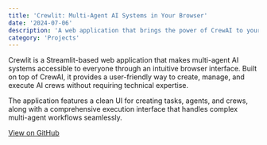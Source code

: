```yaml
---
title: 'Crewlit: Multi-Agent AI Systems in Your Browser'
date: '2024-07-06'
description: 'A web application that brings the power of CrewAI to your browser'
category: 'Projects'
---
```


Crewlit is a Streamlit-based web application that makes multi-agent AI systems accessible to everyone through an intuitive browser interface. Built on top of CrewAI, it provides a user-friendly way to create, manage, and execute AI crews without requiring technical expertise.

The application features a clean UI for creating tasks, agents, and crews, along with a comprehensive execution interface that handles complex multi-agent workflows seamlessly.

[View on GitHub](https://github.com/alexnodeland/crewlit)
